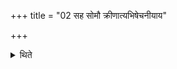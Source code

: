 +++
title = "02 सह सोमौ क्रीणात्यभिषेचनीयाय"

+++

<details><summary>थिते</summary>

2. He purchases Soma (plants) for the Abhiśecanīya and Daśapeya together (i.e. on one and the same day) and carries it around together.  
</details>
